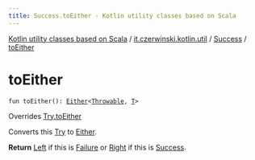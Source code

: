 ```yaml
---
title: Success.toEither - Kotlin utility classes based on Scala
---
```


[Kotlin utility classes based on Scala](../../index.html) / [it.czerwinski.kotlin.util](../index.html) / [Success](index.html) / [toEither](./to-either.html)

# toEither

`fun toEither(): `[`Either`](../-either/index.html)`<`[`Throwable`](https://kotlinlang.org/api/latest/jvm/stdlib/kotlin/-throwable/index.html)`, `[`T`](index.html#T)`>`

Overrides [Try.toEither](../-try/to-either.html)

Converts this [Try](../-try/index.html) to [Either](../-either/index.html).

**Return**
[Left](../-left/index.html) if this is [Failure](../-failure/index.html) or [Right](../-right/index.html) if this is [Success](index.html).

